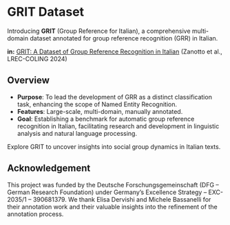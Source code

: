 # GRIT Dataset

Introducing **GRIT** (Group Reference for Italian), a comprehensive multi-domain dataset annotated for group reference recognition (GRR) in Italian. 

**in:** 
[GRIT: A Dataset of Group Reference Recognition in Italian](https://aclanthology.org/2024.lrec-main.701) (Zanotto et al., LREC-COLING 2024)

## Overview

- **Purpose**: To lead the development of GRR as a distinct classification task, enhancing the scope of Named Entity Recognition.
- **Features**: Large-scale, multi-domain, manually annotated.
- **Goal**: Establishing a benchmark for automatic group reference recognition in Italian, facilitating research and development in linguistic analysis and natural language processing.

Explore GRIT to uncover insights into social group dynamics in Italian texts.

## Acknowledgement
This project was funded by the Deutsche Forschungsgemeinschaft (DFG – German Research Foundation) under Germany’s Excellence Strategy – EXC-2035/1 – 390681379. We thank Elisa Dervishi and Michele Bassanelli for their annotation work and their valuable insights into the refinement of the annotation process.
